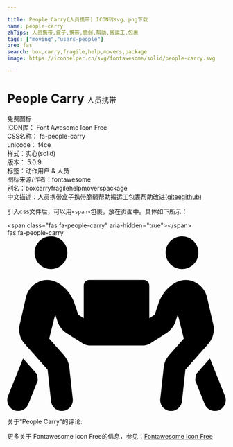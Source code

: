 ```yaml
---

title: People Carry(人员携带) ICON转svg、png下载
name: people-carry
zhTips: 人员携带,盒子,携带,脆弱,帮助,搬运工,包裹
tags: ["moving","users-people"]
pre: fas
search: box,carry,fragile,help,movers,package
image: https://iconhelper.cn/svg/fontawesome/solid/people-carry.svg

---
```


# People Carry  <small style="font-size: 60%;font-weight: 100">人员携带</small>


<div class="detail-page">
<p>
<span><span class="badge-success badge">免费图标</span> </span>
<br/>
<span>
ICON库：
<span class="badge-secondary badge">Font Awesome Icon Free</span> 
</span>
<br/>
<span>
CSS名称：
<span class="badge-secondary badge">fa-people-carry</span> 
</span>
<br/>
<span>
unicode：
<span class="badge-secondary badge">f4ce</span> 
<copy-btn content='f4ce' btn-title=""></copy-btn>
<copy-btn :content='String.fromCodePoint(parseInt("f4ce", 16))' btn-title="复制U"></copy-btn>
</span><br/><span>样式：<span class="badge-light badge">实心(solid)</span></span>
<br/>
<span>
版本：
<span class="badge-secondary badge">5.0.9</span> 
</span><br/><span>标签：<span class="badge-light badge"><router-link to="/tags/moving.html">动作</router-link></span><span class="badge-light badge"><router-link to="/tags/users-people.html">用户 & 人员</router-link></span></span>
<br/>
<span>图标来源/作者：<span class="badge-light badge">fontawesome</span></span> 
<br/>
<span>别名：<span class="badge-light badge">box</span><span class="badge-light badge">carry</span><span class="badge-light badge">fragile</span><span class="badge-light badge">help</span><span class="badge-light badge">movers</span><span class="badge-light badge">package</span></span><br/><span class="zh-detail">中文描述：<span class="badge-primary badge">人员携带</span><span class="badge-primary badge">盒子</span><span class="badge-primary badge">携带</span><span class="badge-primary badge">脆弱</span><span class="badge-primary badge">帮助</span><span class="badge-primary badge">搬运工</span><span class="badge-primary badge">包裹</span><span class="help-link"><span>帮助改进</span>(<a href="https://gitee.com/liuwave/icon-helper/edit/master/json/fontawesome/solid/people-carry.json" target="_blank" rel="noopener noreferrer">gitee</a><a href="https://github.com/liuwave/icon-helper/edit/master/json/fontawesome/solid/people-carry.json" target="_blank" rel="noopener noreferrer">github</a></span>)</span><br/>
</p>
</div>
<div class="alert alert-dark">
  <i class="fas fa-people-carry fa-xs"></i>
  <i class="fas fa-people-carry fa-sm"></i>
  <i class="fas fa-people-carry fa-lg"></i>
  <i class="fas fa-people-carry fa-2x"></i>
  <i class="fas fa-people-carry fa-3x"></i>
  <i class="fas fa-people-carry fa-5x"></i>
  <i class="fas fa-people-carry fa-7x"></i>
</div>
<div>
  <p>引入css文件后，可以用<code>&lt;span&gt;</code>包裹，放在页面中。具体如下所示：    
  </p>
  <div class="alert alert-primary" style="font-size: 14px">
    &lt;span class="fas fa-people-carry" aria-hidden="true"&gt;&lt;/span&gt;
    <copy-btn content='<span class="fas fa-people-carry" aria-hidden="true"></span>'></copy-btn>
  </div>
  <div class="alert alert-secondary">
    <i class="fas fa-people-carry"
    style="font-size: 24px"
    aria-hidden="true"></i> fas fa-people-carry
    <copy-btn content="fas fa-people-carry" btn-title="复制图标名称"></copy-btn>
  </div>
</div>
<div id="svg" class="svg-wrap">
<svg xmlns="http://www.w3.org/2000/svg" viewBox="0 0 640 512"><path d="M128 96c26.5 0 48-21.5 48-48S154.5 0 128 0 80 21.5 80 48s21.5 48 48 48zm384 0c26.5 0 48-21.5 48-48S538.5 0 512 0s-48 21.5-48 48 21.5 48 48 48zm125.7 372.1l-44-110-41.1 46.4-2 18.2 27.7 69.2c5 12.5 17 20.1 29.7 20.1 4 0 8-.7 11.9-2.3 16.4-6.6 24.4-25.2 17.8-41.6zm-34.2-209.8L585 178.1c-4.6-20-18.6-36.8-37.5-44.9-18.5-8-39-6.7-56.1 3.3-22.7 13.4-39.7 34.5-48.1 59.4L432 229.8 416 240v-96c0-8.8-7.2-16-16-16H240c-8.8 0-16 7.2-16 16v96l-16.1-10.2-11.3-33.9c-8.3-25-25.4-46-48.1-59.4-17.2-10-37.6-11.3-56.1-3.3-18.9 8.1-32.9 24.9-37.5 44.9l-18.4 80.2c-4.6 20 .7 41.2 14.4 56.7l67.2 75.9 10.1 92.6C130 499.8 143.8 512 160 512c1.2 0 2.3-.1 3.5-.2 17.6-1.9 30.2-17.7 28.3-35.3l-10.1-92.8c-1.5-13-6.9-25.1-15.6-35l-43.3-49 17.6-70.3 6.8 20.4c4.1 12.5 11.9 23.4 24.5 32.6l51.1 32.5c4.6 2.9 12.1 4.6 17.2 5h160c5.1-.4 12.6-2.1 17.2-5l51.1-32.5c12.6-9.2 20.4-20 24.5-32.6l6.8-20.4 17.6 70.3-43.3 49c-8.7 9.9-14.1 22-15.6 35l-10.1 92.8c-1.9 17.6 10.8 33.4 28.3 35.3 1.2.1 2.3.2 3.5.2 16.1 0 30-12.1 31.8-28.5l10.1-92.6 67.2-75.9c13.6-15.5 19-36.7 14.4-56.7zM46.3 358.1l-44 110c-6.6 16.4 1.4 35 17.8 41.6 16.8 6.6 35.1-1.7 41.6-17.8l27.7-69.2-2-18.2-41.1-46.4z"/></svg>
</div>
<detail full-name='fa-people-carry'></detail>
<div>
<p>关于“People Carry”的评论:</p>
</div>
<Vssue title="关于“People Carry”的评论" ></Vssue>    
<div><p>更多关于  Fontawesome Icon Free的信息，参见：<a target="_blank" href="https://iconhelper.cn/fontawesome.html">Fontawesome Icon Free</a>
</p></div>
